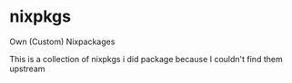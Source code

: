 # nixpkgs
Own (Custom) Nixpackages

This is a collection of nixpkgs i did package because I couldn't find them upstream
